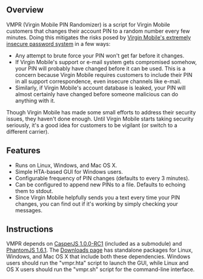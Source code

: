 Overview
--------
VMPR (Virgin Mobile PIN Randomizer) is a script for Virgin Mobile customers that changes their account PIN to a random number every few minutes. Doing this mitigates the risks posed by [Virgin Mobile's extremely insecure password system](http://kev.inburke.com/kevin/open-season-on-virgin-mobile-customer-data/) in a few ways:

 * Any attempt to brute force your PIN won't get far before it changes.
 * If Virgin Mobile's support or e-mail system gets compromised somehow, your PIN will probably have changed before it can be used. This is a concern because Virgin Mobile requires customers to include their PIN in all support correspondence, even insecure channels like e-mail. 
 * Similarly, if Virgin Mobile's account database is leaked, your PIN will almost certainly have changed before someone malicious can do anything with it.

Though Virgin Mobile has made some small efforts to address their security issues, they haven't done enough. Until Virgin Mobile starts taking security seriously, it's a good idea for customers to be vigilant (or switch to a different carrier).

Features
--------
 * Runs on Linux, Windows, and Mac OS X.
 * Simple HTA-based GUI for Windows users.
 * Configurable frequency of PIN changes (defaults to every 3 minutes).
 * Can be configured to append new PINs to a file. Defaults to echoing them to stdout.
 * Since Virgin Mobile helpfully sends you a text every time your PIN changes, you can find out if it's working by simply checking your messages.

Instructions
------------
VMPR depends on [CasperJS 1.0.0-RC1](http://casperjs.org) (included as a submodule) and [PhantomJS 1.6.1](http://phantomjs.org/download.html). The [Downloads page](https://bitbucket.org/MasonM/vmpr/downloads) has standalone packages for Linux, Windows, and Mac OS X that include both these dependencies. Windows users should run the "vmpr.hta" script to launch the GUI, while Linux and OS X users should run the "vmpr.sh" script for the command-line interface.
